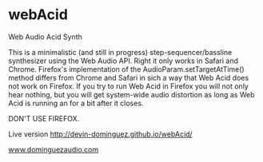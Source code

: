 webAcid
=======

Web Audio Acid Synth

This is a minimalistic (and still in progress) step-sequencer/bassline synthesizer using the Web Audio API. Right it only works in Safari and Chrome. Firefox's implementation of the AudioParam.setTargetAtTime() method differs from Chrome and Safari in sich a way that Web Acid does not work on Firefox. If you try to run Web Acid in Firefox you will not only hear nothing, but you will get system-wide audio distortion as long as Web Acid is running an for a bit after it closes.

DON'T USE FIREFOX.

Live version
http://devin-dominguez.github.io/webAcid/

www.dominguezaudio.com
